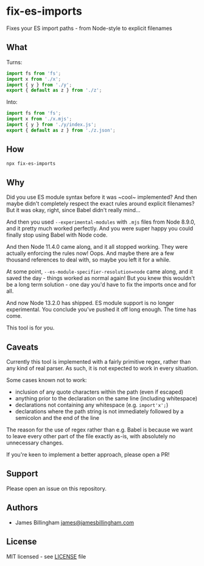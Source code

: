 # fix-es-imports

Fixes your ES import paths - from Node-style to explicit filenames

## What

Turns:

```js
import fs from 'fs';
import x from './x';
import { y } from './y';
export { default as z } from './z';
```

Into:

```js
import fs from 'fs';
import x from './x.mjs';
import { y } from './y/index.js';
export { default as z } from './z.json';
```

## How

```bash
npx fix-es-imports
```

## Why

Did you use ES module syntax before it was ~cool~ implemented? And then maybe didn't completely respect the exact rules around explicit filenames? But it was okay, right, since Babel didn't really mind...

And then you used `--experimental-modules` with `.mjs` files from Node 8.9.0, and it pretty much worked perfectly. And you were super happy you could finally stop using Babel with Node code.

And then Node 11.4.0 came along, and it all stopped working. They were actually enforcing the rules now! Oops. And maybe there are a few thousand references to deal with, so maybe you left it for a while.

At some point, `--es-module-specifier-resolution=node` came along, and it saved the day - things worked as normal again! But you knew this wouldn't be a long term solution - one day you'd have to fix the imports once and for all.

And now Node 13.2.0 has shipped. ES module support is no longer experimental. You conclude you've pushed it off long enough. The time has come.

This tool is for you.

## Caveats

Currently this tool is implemented with a fairly primitive regex, rather than any kind of real parser. As such, it is not expected to work in every situation.

Some cases known not to work:

- inclusion of any quote characters within the path (even if escaped)
- anything prior to the declaration on the same line (including whitespace)
- declarations not containing any whitespace (e.g. `import'x';`)
- declarations where the path string is not immediately followed by a semicolon and the end of the line

The reason for the use of regex rather than e.g. Babel is because we want to leave every other part of the file exactly as-is, with absolutely no unnecessary changes.

If you're keen to implement a better approach, please open a PR!

## Support

Please open an issue on this repository.

## Authors

- James Billingham <james@jamesbillingham.com>

## License

MIT licensed - see [LICENSE](LICENSE) file
